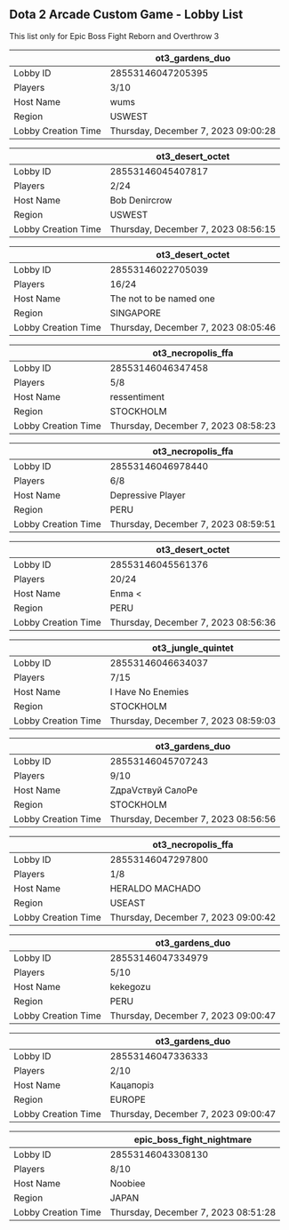 ## Dota 2 Arcade Custom Game - Lobby List

This list only for Epic Boss Fight Reborn and Overthrow 3

|  | ot3_gardens_duo |
| ------ | ------ |
| Lobby ID | 28553146047205395 |
| Players | 3/10 |
| Host Name | wums |
| Region | USWEST |
| Lobby Creation Time | Thursday, December 7, 2023 09:00:28 |


|  | ot3_desert_octet |
| ------ | ------ |
| Lobby ID | 28553146045407817 |
| Players | 2/24 |
| Host Name | Bob Denircrow |
| Region | USWEST |
| Lobby Creation Time | Thursday, December 7, 2023 08:56:15 |


|  | ot3_desert_octet |
| ------ | ------ |
| Lobby ID | 28553146022705039 |
| Players | 16/24 |
| Host Name | The not to be named one |
| Region | SINGAPORE |
| Lobby Creation Time | Thursday, December 7, 2023 08:05:46 |


|  | ot3_necropolis_ffa |
| ------ | ------ |
| Lobby ID | 28553146046347458 |
| Players | 5/8 |
| Host Name | ressentiment |
| Region | STOCKHOLM |
| Lobby Creation Time | Thursday, December 7, 2023 08:58:23 |


|  | ot3_necropolis_ffa |
| ------ | ------ |
| Lobby ID | 28553146046978440 |
| Players | 6/8 |
| Host Name | Depressive Player |
| Region | PERU |
| Lobby Creation Time | Thursday, December 7, 2023 08:59:51 |


|  | ot3_desert_octet |
| ------ | ------ |
| Lobby ID | 28553146045561376 |
| Players | 20/24 |
| Host Name | Enma < |
| Region | PERU |
| Lobby Creation Time | Thursday, December 7, 2023 08:56:36 |


|  | ot3_jungle_quintet |
| ------ | ------ |
| Lobby ID | 28553146046634037 |
| Players | 7/15 |
| Host Name | I Have No Enemies |
| Region | STOCKHOLM |
| Lobby Creation Time | Thursday, December 7, 2023 08:59:03 |


|  | ot3_gardens_duo |
| ------ | ------ |
| Lobby ID | 28553146045707243 |
| Players | 9/10 |
| Host Name | ZдраVствуй СалоРе |
| Region | STOCKHOLM |
| Lobby Creation Time | Thursday, December 7, 2023 08:56:56 |


|  | ot3_necropolis_ffa |
| ------ | ------ |
| Lobby ID | 28553146047297800 |
| Players | 1/8 |
| Host Name | HERALDO MACHADO |
| Region | USEAST |
| Lobby Creation Time | Thursday, December 7, 2023 09:00:42 |


|  | ot3_gardens_duo |
| ------ | ------ |
| Lobby ID | 28553146047334979 |
| Players | 5/10 |
| Host Name | kekegozu |
| Region | PERU |
| Lobby Creation Time | Thursday, December 7, 2023 09:00:47 |


|  | ot3_gardens_duo |
| ------ | ------ |
| Lobby ID | 28553146047336333 |
| Players | 2/10 |
| Host Name | Кацапоріз |
| Region | EUROPE |
| Lobby Creation Time | Thursday, December 7, 2023 09:00:47 |


|  | epic_boss_fight_nightmare |
| ------ | ------ |
| Lobby ID | 28553146043308130 |
| Players | 8/10 |
| Host Name | Noobiee |
| Region | JAPAN |
| Lobby Creation Time | Thursday, December 7, 2023 08:51:28 |


